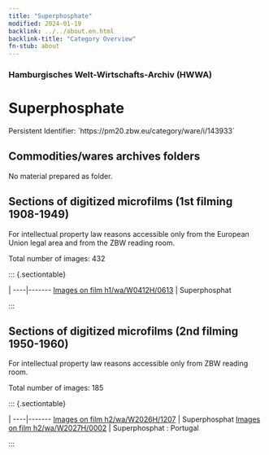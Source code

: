 ```yaml
---
title: "Superphosphate"
modified: 2024-01-19
backlink: ../../about.en.html
backlink-title: "Category Overview"
fn-stub: about
---
```


### Hamburgisches Welt-Wirtschafts-Archiv (HWWA)

# Superphosphate

<div class="hint">Persistent Identifier: `https://pm20.zbw.eu/category/ware/i/143933`</div>







## Commodities/wares archives folders





No material prepared as folder.



<a id="filmsections" />

## Sections of digitized microfilms (1st filming 1908-1949)

<p>For intellectual property law reasons accessible only from the European Union legal area and from the ZBW reading room.</p>



<p>Total number of images: 432</p>




::: {.sectiontable}

 | 
----|-------
<a class="btn" href="https://pm20.zbw.eu/film/h1/wa/W0412H/0613" rel="nofollow">Images on film h1/wa/W0412H/0613</a> | Superphosphat


:::




## Sections of digitized microfilms (2nd filming 1950-1960)

<p>For intellectual property law reasons accessible only from ZBW reading room.</p>



<p>Total number of images: 185</p>




::: {.sectiontable}

 | 
----|-------
<a class="btn" href="https://pm20.zbw.eu/film/h2/wa/W2026H/1207" rel="nofollow">Images on film h2/wa/W2026H/1207</a> | Superphosphat
<a class="btn" href="https://pm20.zbw.eu/film/h2/wa/W2027H/0002" rel="nofollow">Images on film h2/wa/W2027H/0002</a> | Superphosphat : Portugal


:::
















